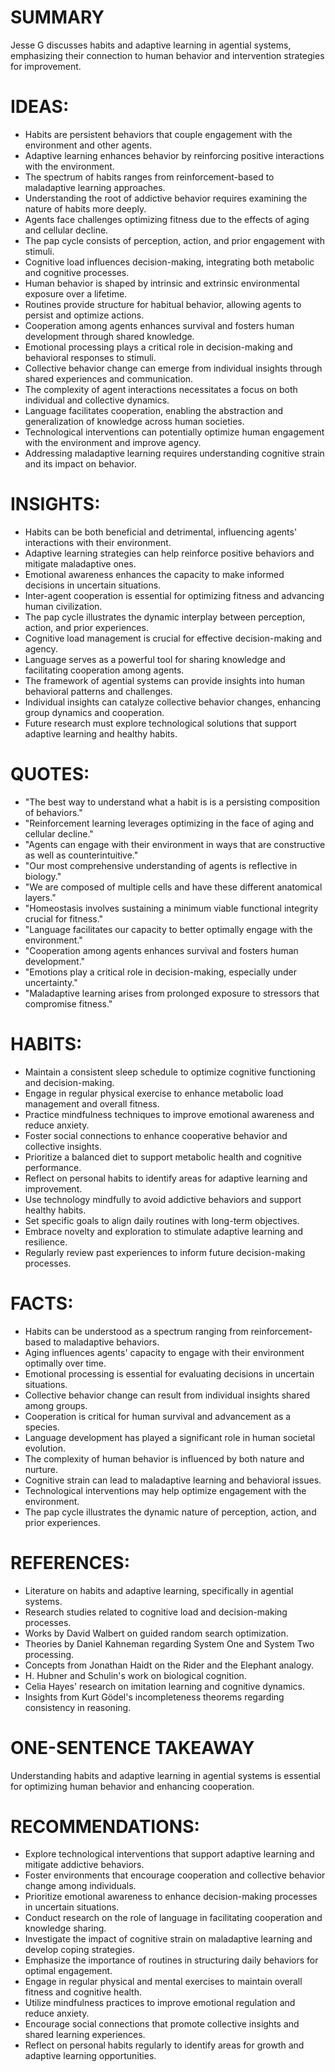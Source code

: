 # SUMMARY
Jesse G discusses habits and adaptive learning in agential systems, emphasizing their connection to human behavior and intervention strategies for improvement.

# IDEAS:
- Habits are persistent behaviors that couple engagement with the environment and other agents.
- Adaptive learning enhances behavior by reinforcing positive interactions with the environment.
- The spectrum of habits ranges from reinforcement-based to maladaptive learning approaches.
- Understanding the root of addictive behavior requires examining the nature of habits more deeply.
- Agents face challenges optimizing fitness due to the effects of aging and cellular decline.
- The pap cycle consists of perception, action, and prior engagement with stimuli.
- Cognitive load influences decision-making, integrating both metabolic and cognitive processes.
- Human behavior is shaped by intrinsic and extrinsic environmental exposure over a lifetime.
- Routines provide structure for habitual behavior, allowing agents to persist and optimize actions.
- Cooperation among agents enhances survival and fosters human development through shared knowledge.
- Emotional processing plays a critical role in decision-making and behavioral responses to stimuli.
- Collective behavior change can emerge from individual insights through shared experiences and communication.
- The complexity of agent interactions necessitates a focus on both individual and collective dynamics.
- Language facilitates cooperation, enabling the abstraction and generalization of knowledge across human societies.
- Technological interventions can potentially optimize human engagement with the environment and improve agency.
- Addressing maladaptive learning requires understanding cognitive strain and its impact on behavior.

# INSIGHTS:
- Habits can be both beneficial and detrimental, influencing agents' interactions with their environment.
- Adaptive learning strategies can help reinforce positive behaviors and mitigate maladaptive ones.
- Emotional awareness enhances the capacity to make informed decisions in uncertain situations.
- Inter-agent cooperation is essential for optimizing fitness and advancing human civilization.
- The pap cycle illustrates the dynamic interplay between perception, action, and prior experiences.
- Cognitive load management is crucial for effective decision-making and agency.
- Language serves as a powerful tool for sharing knowledge and facilitating cooperation among agents.
- The framework of agential systems can provide insights into human behavioral patterns and challenges.
- Individual insights can catalyze collective behavior changes, enhancing group dynamics and cooperation.
- Future research must explore technological solutions that support adaptive learning and healthy habits.

# QUOTES:
- "The best way to understand what a habit is is a persisting composition of behaviors."
- "Reinforcement learning leverages optimizing in the face of aging and cellular decline."
- "Agents can engage with their environment in ways that are constructive as well as counterintuitive."
- "Our most comprehensive understanding of agents is reflective in biology."
- "We are composed of multiple cells and have these different anatomical layers."
- "Homeostasis involves sustaining a minimum viable functional integrity crucial for fitness."
- "Language facilitates our capacity to better optimally engage with the environment."
- "Cooperation among agents enhances survival and fosters human development."
- "Emotions play a critical role in decision-making, especially under uncertainty."
- "Maladaptive learning arises from prolonged exposure to stressors that compromise fitness."

# HABITS:
- Maintain a consistent sleep schedule to optimize cognitive functioning and decision-making.
- Engage in regular physical exercise to enhance metabolic load management and overall fitness.
- Practice mindfulness techniques to improve emotional awareness and reduce anxiety.
- Foster social connections to enhance cooperative behavior and collective insights.
- Prioritize a balanced diet to support metabolic health and cognitive performance.
- Reflect on personal habits to identify areas for adaptive learning and improvement.
- Use technology mindfully to avoid addictive behaviors and support healthy habits.
- Set specific goals to align daily routines with long-term objectives.
- Embrace novelty and exploration to stimulate adaptive learning and resilience.
- Regularly review past experiences to inform future decision-making processes.

# FACTS:
- Habits can be understood as a spectrum ranging from reinforcement-based to maladaptive behaviors.
- Aging influences agents' capacity to engage with their environment optimally over time.
- Emotional processing is essential for evaluating decisions in uncertain situations.
- Collective behavior change can result from individual insights shared among groups.
- Cooperation is critical for human survival and advancement as a species.
- Language development has played a significant role in human societal evolution.
- The complexity of human behavior is influenced by both nature and nurture.
- Cognitive strain can lead to maladaptive learning and behavioral issues.
- Technological interventions may help optimize engagement with the environment.
- The pap cycle illustrates the dynamic nature of perception, action, and prior experiences.

# REFERENCES:
- Literature on habits and adaptive learning, specifically in agential systems.
- Research studies related to cognitive load and decision-making processes.
- Works by David Walbert on guided random search optimization.
- Theories by Daniel Kahneman regarding System One and System Two processing.
- Concepts from Jonathan Haidt on the Rider and the Elephant analogy.
- H. Hubner and Schulin's work on biological cognition.
- Celia Hayes' research on imitation learning and cognitive dynamics.
- Insights from Kurt Gödel's incompleteness theorems regarding consistency in reasoning.

# ONE-SENTENCE TAKEAWAY
Understanding habits and adaptive learning in agential systems is essential for optimizing human behavior and enhancing cooperation.

# RECOMMENDATIONS:
- Explore technological interventions that support adaptive learning and mitigate addictive behaviors.
- Foster environments that encourage cooperation and collective behavior change among individuals.
- Prioritize emotional awareness to enhance decision-making processes in uncertain situations.
- Conduct research on the role of language in facilitating cooperation and knowledge sharing.
- Investigate the impact of cognitive strain on maladaptive learning and develop coping strategies.
- Emphasize the importance of routines in structuring daily behaviors for optimal engagement.
- Engage in regular physical and mental exercises to maintain overall fitness and cognitive health.
- Utilize mindfulness practices to improve emotional regulation and reduce anxiety.
- Encourage social connections that promote collective insights and shared learning experiences.
- Reflect on personal habits regularly to identify areas for growth and adaptive learning opportunities.
